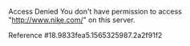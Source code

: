 Access Denied You don't have permission to access "http://www.nike.com/" on this server.

Reference #18.9833fea5.1565325987.2a2f91f2
